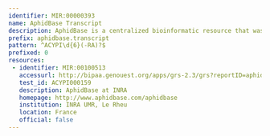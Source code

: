 ```yaml
---
identifier: MIR:00000393
name: AphidBase Transcript
description: AphidBase is a centralized bioinformatic resource that was developed to facilitate community annotation of the pea aphid genome by the International Aphid Genomics Consortium (IAGC). The AphidBase Information System was designed to organize and distribute genomic data and annotations for a large international community. This collection references the transcript report, which describes genomic location, sequence and exon information.
prefix: aphidbase.transcript
pattern: ^ACYPI\d{6}(-RA)?$
prefixed: 0
resources:
 - identifier: MIR:00100513
   accessurl: http://bipaa.genouest.org/apps/grs-2.3/grs?reportID=aphidbase_transcript_report&objectID=${id}
   test_id: ACYPI000159
   description: AphidBase at INRA
   homepage: http://www.aphidbase.com/aphidbase
   institution: INRA UMR, Le Rheu
   location: France
   official: false
---
```

